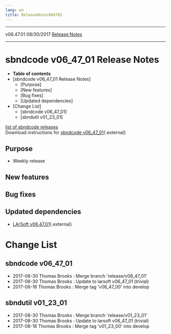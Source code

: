 ```yaml
---
lang: en
title: ReleaseNotes064701
---
```


  ----------- ------------ -- -- ------------------------------------------------------
  v06.47.01   08/30/2017         [Release Notes](ReleaseNotes064701.html)
  ----------- ------------ -- -- ------------------------------------------------------



sbndcode v06\_47\_01 Release Notes
======================================================================================

-   **Table of contents**
-   [sbndcode v06\_47\_01 Release
    Notes]
    -   [Purpose]
    -   [New features]
    -   [Bug fixes]
    -   [Updated dependencies]
-   [Change List]
    -   [sbndcode v06\_47\_01]
    -   [sbndutil v01\_23\_01]

[list of sbndcode
releases](List_of_SBND_code_releases.html)\
Download instructions for [sbndcode
v06\_47\_01](http://scisoft.fnal.gov/scisoft/bundles/sbnd/v06_47_01/sbndcode-v06_47_01.html){.external}



Purpose
----------------------------------

-   Weekly release



New features
--------------------------------------------



Bug fixes
--------------------------------------



Updated dependencies
------------------------------------------------------------

-   [LArSoft
    v06.47.01](https://cdcvs.fnal.gov/redmine/projects/larsoft/wiki/ReleaseNotes064701){.external}



Change List
==========================================



sbndcode v06\_47\_01
----------------------------------------------------------

-   2017-08-30 Thomas Brooks : Merge branch \'release/v06\_47\_01\'
-   2017-08-30 Thomas Brooks : Update to larsoft v06\_47\_01 (trivial)
-   2017-08-18 Thomas Brooks : Merge tag \'v06\_47\_00\' into develop



sbndutil v01\_23\_01
----------------------------------------------------------

-   2017-08-30 Thomas Brooks : Merge branch \'release/v01\_23\_01\'
-   2017-08-30 Thomas Brooks : Update to larsoft v06\_47\_01 (trivial)
-   2017-08-18 Thomas Brooks : Merge tag \'v01\_23\_00\' into develop
